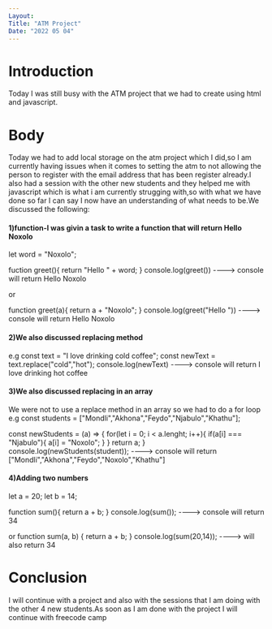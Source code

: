 ```yaml
---
Layout:
Title: "ATM Project"
Date: "2022 05 04"
---
```


# Introduction
Today I was still busy with the ATM project that we had to create using html and javascript.

# Body
Today we had to add local storage on the atm project which I did,so I am currently having issues when it comes to setting the atm to not allowing the person to register with the email address that has been register already.I also had a session with the other new students and they helped me with javascript which is what i am currently strugging with,so with what we have done so far I can say I now have an understanding of what needs to be.We discussed the following:

<h4>1)function-I was givin a task to write a function that will return Hello Noxolo</h4>

let word = "Noxolo";

fuction greet(){
    return "Hello " + word;
}
console.log(greet())   ----> console will return Hello Noxolo

or 

function greet(a){
  return a + "Noxolo";
}
console.log(greet("Hello ")) ----> console will return Hello Noxolo

<h4>2)We also discussed replacing method</h4>
e.g const text = "I love drinking cold coffee";
   const newText = text.replace("cold","hot");
console.log(newText) ----> console will return I love drinking hot coffee

<h4>3)We also discussed replacing in an array</h4>
We were not to use a replace method in an array so we had to do a for loop
e.g
const students = ["Mondli","Akhona","Feydo","Njabulo","Khathu"];

const newStudents = (a) => {
    for(let i = 0; i < a.lenght; i++){
        if(a[i] === "Njabulo"){
            a[i] = "Noxolo";
        }
    }
return a;
}
console.log(newStudents(student)); ----> console will return ["Mondli","Akhona","Feydo","Noxolo","Khathu"]

<h4>4)Adding two numbers</h4>
let a = 20;
let b = 14;

function sum(){
    return a + b;
}
console.log(sum()); ----> console will return 34

or 
function sum(a, b) {
    return a + b;
}
console.log(sum(20,14));  ----> will also return 34


# Conclusion
I will continue with a project and also with the sessions that I am doing with the other 4 new students.As soon as I am done with the project I will continue with freecode camp
